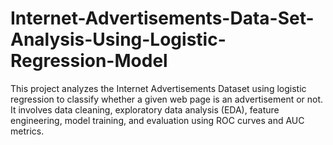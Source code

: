 # Internet-Advertisements-Data-Set-Analysis-Using-Logistic-Regression-Model
This project analyzes the Internet Advertisements Dataset using logistic regression to classify whether a given web page is an advertisement or not. It involves data cleaning, exploratory data analysis (EDA), feature engineering, model training, and evaluation using ROC curves and AUC metrics.
